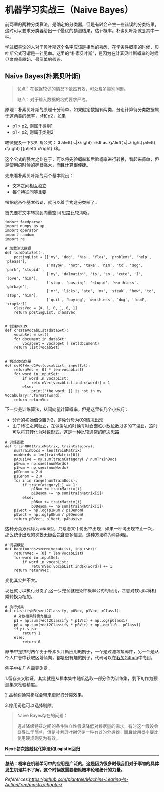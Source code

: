 # 机器学习实战三（Naive Bayes）

前两章的两种分类算法，是确定的分类器，但是有时会产生一些错误的分类结果，这时可以要求分类器给出一个最优的猜测结果，估计概率。朴素贝叶斯就是其中一种。

学过概率论的人对于贝叶斯这个名字应该是相当的熟悉，在学条件概率的时候，贝叶斯公式可谓是一针见血。这里的“朴素贝叶斯”，是因为在计算贝叶斯概率的时候只考虑最原始、最简单的假设。

## Naive Bayes(朴素贝叶斯)

> 优点：在数据较少的情况下依然有效，可处理多类别问题。
> 
> 缺点：对于输入数据的格式要求严格。

原理：朴素贝叶斯的原理十分简单，如果假定数据有两类，分别计算待分类数据属于这两类的概率，p1和p2，如果
- p1 > p2, 则属于类别1
- p1 < p2, 则属于类别2


略微提及一下贝叶斯公式：
$p\left( c|x\right) =\dfrac {p\left( x|c\right) p\left( c\right) }{p\left( x\right) }$。

这个公式的强大之处在于，可以将先验概率和后验概率进行转换，看起来简单，但是使用的时候的确很强大，而且计算很便捷。

先来看朴素贝叶斯的两个基本假设：
- 文本之间相互独立
- 每个特征同等重要

根据这两个基本假设，就可以着手构造分类器了。

首先要将文本转换到向量空间,思路比较清晰。
```
import feedparser
import numpy as np
import operator
import random
import re

# 加载测试数据
def loadDataSet():
    postingList = [['my', 'dog', 'has', 'flea', 'problems', 'help', 'please'],
                   ['maybe', 'not', 'take', 'him', 'to', 'dog', 'park', 'stupid'],
                   ['my', 'dalmation', 'is', 'so', 'cute', 'I', 'love', 'him'],
                   ['stop', 'posting', 'stupid', 'worthless', 'garbage'],
                   ['mr', 'licks', 'ate', 'my', 'steak', 'how', 'to', 'stop', 'him'],
                   ['quit', 'buying', 'worthless', 'dog', 'food', 'stupid']]
    classVec = [0, 1, 0, 1, 0, 1]
    return postingList, classVec


# 创建词汇表
def createVocabList(dataSet):
    vocabSet = set()
    for document in dataSet:
        vocabSet = vocabSet | set(document)
    return list(vocabSet)


# 构造文档向量
def setOfWord2Vec(vocabList, inputSet):
    returnVec = [0] * len(vocabList)
    for word in inputSet:
        if word in vocabList:
            returnVec[vocabList.index(word)] = 1
        else:
            print('the word: {} is not in my Vocabulary!'.format(word))
    return returnVec
```

下一步是训练算法，从词向量计算概率，但是这里有几个小技巧：
- 分母的初始值设置为2，避免分母为0的情况出现
- 由于特征之间独立，在做乘法的时候有时会面临小数位数过多的下溢出，这时可以将其转化为对数形式，这是一种比较通常的解决思路

```
# 训练函数
def trainNB0(trainMatrix, trainCategory):
    numTrainDocs = len(trainMatrix)
    numWords = len(trainMatrix[0])
    pAbusive = np.sum(trainCategory) / numTrainDocs
    p0Num = np.ones(numWords)
    p1Num = np.ones(numWords)
    p0Denom = 2.0
    p1Denom = 2.0
    for i in range(numTrainDocs):
        if trainCategory[i] == 1:
            p1Num += trainMatrix[i]
            p1Denom += np.sum(trainMatrix[i])
        else:
            p0Num += trainMatrix[i]
            p0Denom += np.sum(trainMatrix[i])
    p1Vect = np.log(p1Num / p1Denom)
    p0Vect = np.log(p0Num / p0Denom)
    return p0Vect, p1Vect, pAbusive
```
这种分类方式称为`词集模型`，只考虑某个词出不出现，如果一种词出现不止一次，那么统计出现的次数无疑会包含更多信息，这种方法称为`词袋模型`。
```
# 词袋模型
def bagofWords2VecMN(vocabList, inputSet):
    returnVec = [0] * len(vocabList)
    for word in inputSet:
        if word in vocabList:
            returnVec[vocabList.index(word)] += 1
    return returnVec
```
变化其实并不大。

现在就可以执行分类了,这一步完全就是条件概率公式的应用，注意对数可以将相乘转换为相加。
```
# 执行分类
def classifyNB(vect2Classify, p0Vec, p1Vec, pClass1):
    # 对数相乘转换为相加
    p1 = np.sum(vect2Classify * p1Vec) + np.log(pClass1)
    p0 = np.sum(vect2Classify * p0Vec) + np.log(1.0 - pClass1)
    if p1 > p0:
        return 1
    else:
        return 0
```
原书中提供的两个关于朴素贝叶斯应用的例子，一个是过滤垃圾邮件，另一个是从个人广告中获取区域倾向，都是很有趣的例子，代码可以在[我的Github]()中找到。

例子中有几点需要注意：

1.留存交叉验证，其实就是从样本集中随机选取一部分作为训练集，剩下的作为预测集来检验精度。

2.高频词通常移除会带来更好的分类效果。

3.停用词也可以选择剔除。

> Naive Bayes存在的问题：
> 
> 通过降级特征之间的条件独立性假设降低对数据量的需求，有时这个假设会显得过于简单，但是朴素贝叶斯仍是一种有效的分类器，而且使用概率要比使用硬规则更为有效。

**Next:初次接触优化算法和Logistic回归**

***
**总结：概率在机器学习中的应用是广泛的，这是因为很多时候我们对于事物的具体发生机理并不了解，这个时候就需要借助概率论和统计的力量。**

*References:https://github.com/plantree/Machine-Learing-In-Action/tree/master/chapter3*